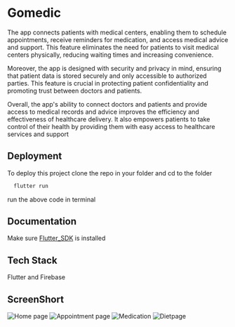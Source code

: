 
# Gomedic

The app connects patients with medical centers, enabling them to schedule appointments, receive reminders for medication, and access medical advice and support. This feature eliminates the need for patients to visit medical centers physically, reducing waiting times and increasing convenience.

Moreover, the app is designed with security and privacy in mind, ensuring that patient data is stored securely and only accessible to authorized parties. This feature is crucial in protecting patient confidentiality and promoting trust between doctors and patients.

Overall, the app's ability to connect doctors and patients and provide access to medical records and advice improves the efficiency and effectiveness of healthcare delivery. It also empowers patients to take control of their health by providing them with easy access to healthcare services and support



## Deployment

To deploy this project clone the repo in your folder and cd to the folder

```bash
  flutter run
```
run the above code in terminal


## Documentation
Make sure 
[Flutter_SDK](https://docs.flutter.dev/get-started/install) is installed



## Tech Stack

Flutter and Firebase

## ScreenShort
![Home page](images/homepage.png)
![Appointment page](images/Appointment.png)
![Medication](images/medication.png)
![Dietpage](images/diet.png)

